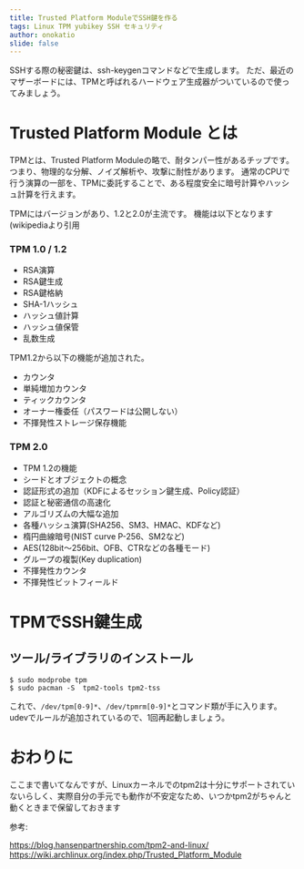 ```yaml
---
title: Trusted Platform ModuleでSSH鍵を作る
tags: Linux TPM yubikey SSH セキュリティ
author: onokatio
slide: false
---
```

SSHする際の秘密鍵は、ssh-keygenコマンドなどで生成します。
ただ、最近のマザーボードには、TPMと呼ばれるハードウェア生成器がついているので使ってみましょう。

# Trusted Platform Module とは

TPMとは、Trusted Platform Moduleの略で、耐タンパー性があるチップです。
つまり、物理的な分解、ノイズ解析や、攻撃に耐性があります。
通常のCPUで行う演算の一部を、TPMに委託することで、ある程度安全に暗号計算やハッシュ計算を行えます。

TPMにはバージョンがあり、1.2と2.0が主流です。
機能は以下となります(wikipediaより引用

### TPM 1.0 / 1.2

- RSA演算
- RSA鍵生成
- RSA鍵格納
- SHA-1ハッシュ
- ハッシュ値計算
- ハッシュ値保管
- 乱数生成

TPM1.2から以下の機能が追加された。

- カウンタ
- 単純増加カウンタ
- ティックカウンタ
- オーナー権委任（パスワードは公開しない）
- 不揮発性ストレージ保存機能

### TPM 2.0

- TPM 1.2の機能
- シードとオブジェクトの概念
- 認証形式の追加（KDFによるセッション鍵生成、Policy認証）
- 認証と秘密通信の高速化
- アルゴリズムの大幅な追加
- 各種ハッシュ演算(SHA256、SM3、HMAC、KDFなど)
- 楕円曲線暗号(NIST curve P-256、SM2など)
- AES(128bit～256bit、OFB、CTRなどの各種モード)
- グループの複製(Key duplication)
- 不揮発性カウンタ
- 不揮発性ビットフィールド

# TPMでSSH鍵生成

## ツール/ライブラリのインストール

```
$ sudo modprobe tpm
$ sudo pacman -S  tpm2-tools tpm2-tss
```

これで、`/dev/tpm[0-9]*`、`/dev/tpmrm[0-9]*`とコマンド類が手に入ります。
udevでルールが追加されているので、1回再起動しましょう。

# おわりに

ここまで書いてなんですが、Linuxカーネルでのtpm2は十分にサポートされていないらしく、実際自分の手元でも動作が不安定なため、いつかtpm2がちゃんと動くときまで保留しておきます

参考:

https://blog.hansenpartnership.com/tpm2-and-linux/
https://wiki.archlinux.org/index.php/Trusted_Platform_Module

